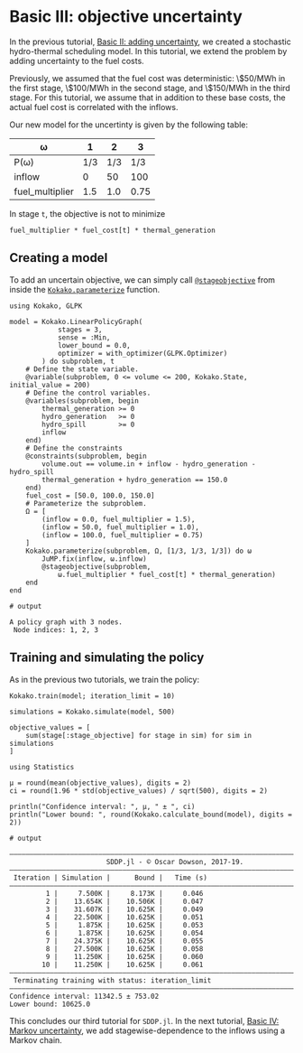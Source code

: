 # Basic III: objective uncertainty

In the previous tutorial, [Basic II: adding uncertainty](@ref), we created a
stochastic hydro-thermal scheduling model. In this tutorial, we extend the
problem by adding uncertainty to the fuel costs.

Previously, we assumed that the fuel cost was deterministic: \\\$50/MWh in the
first stage, \\\$100/MWh in the second stage, and \\\$150/MWh in the third
stage. For this tutorial, we assume that in addition to these base costs, the
actual fuel cost is correlated with the inflows.

Our new model for the uncertinty is given by the following table:

| ω               |   1 |   2 |    3 |
| ----            | --- | --- | ---- |
| P(ω)            | 1/3 | 1/3 |  1/3 |
| inflow          |   0 |  50 |  100 |
| fuel_multiplier | 1.5 | 1.0 | 0.75 |


In stage `t`, the objective is not to minimize

`fuel_multiplier * fuel_cost[t] * thermal_generation`

## Creating a model

To add an uncertain objective, we can simply call [`@stageobjective`](@ref) from
inside the [`Kokako.parameterize`](@ref) function.

```jldoctest tutorial_two
using Kokako, GLPK

model = Kokako.LinearPolicyGraph(
            stages = 3,
            sense = :Min,
            lower_bound = 0.0,
            optimizer = with_optimizer(GLPK.Optimizer)
        ) do subproblem, t
    # Define the state variable.
    @variable(subproblem, 0 <= volume <= 200, Kokako.State, initial_value = 200)
    # Define the control variables.
    @variables(subproblem, begin
        thermal_generation >= 0
        hydro_generation   >= 0
        hydro_spill        >= 0
        inflow
    end)
    # Define the constraints
    @constraints(subproblem, begin
        volume.out == volume.in + inflow - hydro_generation - hydro_spill
        thermal_generation + hydro_generation == 150.0
    end)
    fuel_cost = [50.0, 100.0, 150.0]
    # Parameterize the subproblem.
    Ω = [
        (inflow = 0.0, fuel_multiplier = 1.5),
        (inflow = 50.0, fuel_multiplier = 1.0),
        (inflow = 100.0, fuel_multiplier = 0.75)
    ]
    Kokako.parameterize(subproblem, Ω, [1/3, 1/3, 1/3]) do ω
        JuMP.fix(inflow, ω.inflow)
        @stageobjective(subproblem,
            ω.fuel_multiplier * fuel_cost[t] * thermal_generation)
    end
end

# output

A policy graph with 3 nodes.
 Node indices: 1, 2, 3
```

## Training and simulating the policy

As in the previous two tutorials, we train the policy:
```jldoctest tutorial_two; filter=[r"\|.+?\n", r"Confidence interval.+?\n"]
Kokako.train(model; iteration_limit = 10)

simulations = Kokako.simulate(model, 500)

objective_values = [
    sum(stage[:stage_objective] for stage in sim) for sim in simulations
]

using Statistics

μ = round(mean(objective_values), digits = 2)
ci = round(1.96 * std(objective_values) / sqrt(500), digits = 2)

println("Confidence interval: ", μ, " ± ", ci)
println("Lower bound: ", round(Kokako.calculate_bound(model), digits = 2))

# output

———————————————————————————————————————————————————————————————————————————————
                        SDDP.jl - © Oscar Dowson, 2017-19.
———————————————————————————————————————————————————————————————————————————————
 Iteration | Simulation |      Bound |   Time (s)
———————————————————————————————————————————————————————————————————————————————
         1 |     7.500K |     8.173K |     0.046
         2 |    13.654K |    10.506K |     0.047
         3 |    31.607K |    10.625K |     0.049
         4 |    22.500K |    10.625K |     0.051
         5 |     1.875K |    10.625K |     0.053
         6 |     1.875K |    10.625K |     0.054
         7 |    24.375K |    10.625K |     0.055
         8 |    27.500K |    10.625K |     0.058
         9 |    11.250K |    10.625K |     0.060
        10 |    11.250K |    10.625K |     0.061
———————————————————————————————————————————————————————————————————————————————
 Terminating training with status: iteration_limit
———————————————————————————————————————————————————————————————————————————————
Confidence interval: 11342.5 ± 753.02
Lower bound: 10625.0
```

This concludes our third tutorial for `SDDP.jl`. In the next tutorial,
[Basic IV: Markov uncertainty](@ref), we add stagewise-dependence to the
inflows using a Markov chain.
